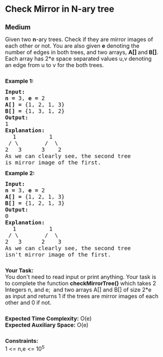 # Check Mirror in N-ary tree
## Medium
<div class="problems_problem_content__Xm_eO"><p><span style="font-size:18px">Given two <strong>n</strong>-ary trees.&nbsp;Check if they are mirror images of each other or not. You are also given <strong>e</strong> denoting the number of edges in both trees, and two arrays, <strong>A[] </strong>and<strong> </strong><strong>B[]</strong>. </span> <span style="font-size:18px">Each array has&nbsp;2*e space separated values u,v denoting an edge from u to v for the both trees.</span></p>

<p><br>
<span style="font-size:18px"><strong>Example 1:</strong></span></p>

<pre><span style="font-size:18px"><strong>Input:</strong></span>
<span style="font-size:18px"><strong>n = </strong>3, <strong>e = </strong>2</span>
<span style="font-size:18px"><strong>A[] = </strong>{1, 2, 1, 3}</span>
<span style="font-size:18px"><strong>B[] = </strong>{1, 3, 1, 2}</span>
<span style="font-size:18px"><strong>Output:
</strong>1</span>
<span style="font-size:18px"><strong>Explanation:
</strong></span>   <span style="font-size:18px">1          1
 / \        /  \
2   3      3    2</span> 
<span style="font-size:18px">As we can clearly see, the second tree
is mirror image of the first.</span>
</pre>

<p><span style="font-size:18px"><strong>Example 2:</strong></span></p>

<pre><span style="font-size:18px"><strong>Input:</strong></span>
<span style="font-size:18px"><strong>n = </strong>3, <strong>e = </strong>2</span>
<span style="font-size:18px"><strong>A[] = </strong>{1, 2, 1, 3}</span>
<span style="font-size:18px"><strong>B[] = </strong>{1, 2, 1, 3}</span>
<span style="font-size:18px"><strong>Output:
</strong>0</span>
<span style="font-size:18px"><strong>Explanation:
</strong></span>   <span style="font-size:18px">1          1
 / \        /  \
2   3      2    3</span> 
<span style="font-size:18px">As we can clearly see, the second tree
isn't mirror image of the first.</span></pre>

<p><br>
<span style="font-size:18px"><strong>Your Task:</strong><br>
You don't need to read input or print anything. Your task is to complete the function <strong>checkMirrorTree()</strong> which takes 2 Integers n, and e;&nbsp; and two arrays A[] and B[] of size 2*e as input and returns 1 if the trees are mirror images of each other and 0 if not.</span></p>

<p><br>
<span style="font-size:18px"><strong>Expected Time Complexity:</strong> O(e)<br>
<strong>Expected Auxiliary Space:</strong> O(e)</span></p>

<p><br>
<span style="font-size:18px"><strong>Constraints:</strong></span><br>
<span style="font-size:18px">1 &lt;= n,e &lt;= 10<sup>5</sup></span></p>
</div>